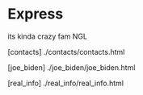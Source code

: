 # Express
its kinda crazy fam NGL

[contacts] ./contacts/contacts.html

[joe_biden] ./joe_biden/joe_biden.html

[real_info] ./real_info/real_info.html
